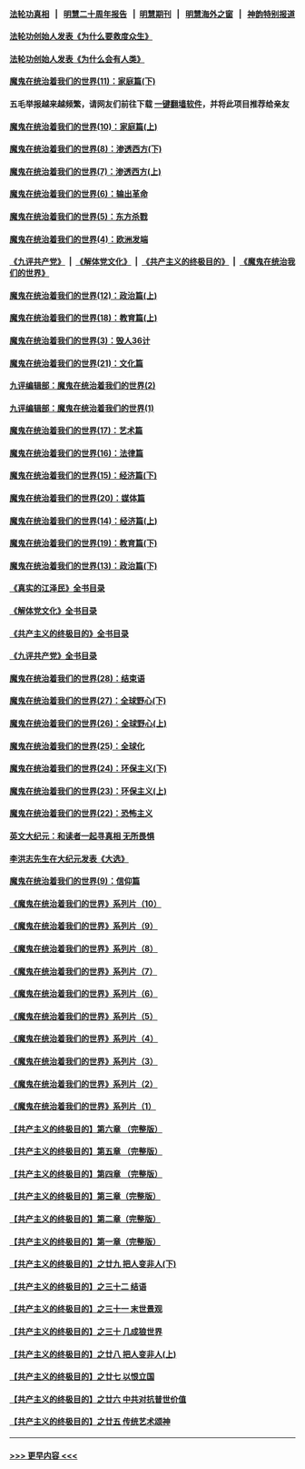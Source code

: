 #### [法轮功真相](https://github.com/gfw-breaker/truth/blob/master/README.md?t=0) &nbsp;&nbsp;|&nbsp;&nbsp; [明慧二十周年报告](https://github.com/gfw-breaker/mh-reports/blob/master/README.md?t=0) &nbsp;&nbsp;|&nbsp;&nbsp;[明慧期刊](https://github.com/gfw-breaker/mh-qikan) &nbsp;&nbsp;|&nbsp;&nbsp; [明慧海外之窗](https://github.com/gfw-breaker/mh-news/blob/master/README.md?t=0) &nbsp;&nbsp;|&nbsp;&nbsp; [神韵特别报道](https://github.com/gfw-breaker/mh-news/blob/master/shenyun.md?t=0)
#### [法轮功创始人发表《为什么要救度众生》](../pages/nsc422/n13975246.md?t=06290943) 
#### [法轮功创始人发表《为什么会有人类》](../pages/nsc422/n13912117.md?t=06290943) 
#### [魔鬼在统治着我们的世界(11)：家庭篇(下)](../pages/nsc422/n10440961.md?t=06290943) 
#### 五毛举报越来越频繁，请网友们前往下载 [一键翻墙软件](https://github.com/gfw-breaker/ssr-accounts)，并将此项目推荐给亲友
#### [魔鬼在统治着我们的世界(10)：家庭篇(上)](../pages/nsc422/n10435448.md?t=06290943) 
#### [魔鬼在统治着我们的世界(8)：渗透西方(下)](../pages/nsc422/n10429603.md?t=06290943) 
#### [魔鬼在统治着我们的世界(7)：渗透西方(上)](../pages/nsc422/n10426013.md?t=06290943) 
#### [魔鬼在统治着我们的世界(6)：输出革命](../pages/nsc422/n10421536.md?t=06290943) 
#### [魔鬼在统治着我们的世界(5)：东方杀戮](../pages/nsc422/n10417707.md?t=06290943) 
#### [魔鬼在统治着我们的世界(4)：欧洲发端](../pages/nsc422/n10414890.md?t=06290943) 
#### [《九评共产党》](https://github.com/begood0513/9ping.md/blob/master/README.md) &nbsp;|&nbsp; [《解体党文化》](../../../../jtdwh.md/blob/master/README.md)  &nbsp;|&nbsp; [《共产主义的终极目的》](../../../../gczydzjmd.md/blob/master/README.md) &nbsp;|&nbsp; [《魔鬼在统治我们的世界》](../../../../mgztzwmdsj.md/blob/master/README.md) 
#### [魔鬼在统治着我们的世界(12)：政治篇(上)](../pages/nsc422/n10444576.md?t=06290943) 
#### [魔鬼在统治着我们的世界(18)：教育篇(上)](../pages/nsc422/n10526970.md?t=06290943) 
#### [魔鬼在统治着我们的世界(3)：毁人36计](../pages/nsc422/n10411583.md?t=06290943) 
#### [魔鬼在统治着我们的世界(21)：文化篇](../pages/nsc422/n10597706.md?t=06290943) 
#### [九评编辑部：魔鬼在统治着我们的世界(2)](../pages/nsc422/n10410036.md?t=06290943) 
#### [九评编辑部：魔鬼在统治着我们的世界(1)](../pages/nsc422/n10406825.md?t=06290943) 
#### [魔鬼在统治着我们的世界(17)：艺术篇](../pages/nsc422/n10499093.md?t=06290943) 
#### [魔鬼在统治着我们的世界(16)：法律篇](../pages/nsc422/n10485969.md?t=06290943) 
#### [魔鬼在统治着我们的世界(15)：经济篇(下)](../pages/nsc422/n10469975.md?t=06290943) 
#### [魔鬼在统治着我们的世界(20)：媒体篇](../pages/nsc422/n10586579.md?t=06290943) 
#### [魔鬼在统治着我们的世界(14)：经济篇(上)](../pages/nsc422/n10457370.md?t=06290943) 
#### [魔鬼在统治着我们的世界(19)：教育篇(下)](../pages/nsc422/n10564808.md?t=06290943) 
#### [魔鬼在统治着我们的世界(13)：政治篇(下)](../pages/nsc422/n10448270.md?t=06290943) 
#### [《真实的江泽民》全书目录](../pages/nsc422/n13721399.md?t=06290943) 
#### [《解体党文化》全书目录](../pages/nsc422/n13721157.md?t=06290943) 
#### [《共产主义的终极目的》全书目录](../pages/nsc422/n13721048.md?t=06290943) 
#### [《九评共产党》全书目录](../pages/nsc422/n13708085.md?t=06290943) 
#### [魔鬼在统治着我们的世界(28)：结束语](../pages/nsc422/n10936246.md?t=06290943) 
#### [魔鬼在统治着我们的世界(27)：全球野心(下)](../pages/nsc422/n10928319.md?t=06290943) 
#### [魔鬼在统治着我们的世界(26)：全球野心(上)](../pages/nsc422/n10900318.md?t=06290943) 
#### [魔鬼在统治着我们的世界(25)：全球化](../pages/nsc422/n10788205.md?t=06290943) 
#### [魔鬼在统治着我们的世界(24)：环保主义(下)](../pages/nsc422/n10695307.md?t=06290943) 
#### [魔鬼在统治着我们的世界(23)：环保主义(上)](../pages/nsc422/n10688613.md?t=06290943) 
#### [魔鬼在统治着我们的世界(22)：恐怖主义](../pages/nsc422/n10614727.md?t=06290943) 
#### [英文大纪元：和读者一起寻真相 无所畏惧](../pages/nsc422/n12542027.md?t=06290943) 
#### [李洪志先生在大纪元发表《大选》](../pages/nsc422/n12534746.md?t=06290943) 
#### [魔鬼在统治着我们的世界(9)：信仰篇](../pages/nsc422/n10432159.md?t=06290943) 
#### [《魔鬼在统治着我们的世界》系列片（10）](../pages/nsc422/n12292670.md?t=06290943) 
#### [《魔鬼在统治着我们的世界》系列片（9）](../pages/nsc422/n12290859.md?t=06290943) 
#### [《魔鬼在统治着我们的世界》系列片（8）](../pages/nsc422/n12287445.md?t=06290943) 
#### [《魔鬼在统治着我们的世界》系列片（7）](../pages/nsc422/n12283425.md?t=06290943) 
#### [《魔鬼在统治着我们的世界》系列片（6）](../pages/nsc422/n12282314.md?t=06290943) 
#### [《魔鬼在统治着我们的世界》系列片（5）](../pages/nsc422/n12281419.md?t=06290943) 
#### [《魔鬼在统治着我们的世界》系列片（4）](../pages/nsc422/n12274024.md?t=06290943) 
#### [《魔鬼在统治着我们的世界》系列片（3）](../pages/nsc422/n12271322.md?t=06290943) 
#### [《魔鬼在统治着我们的世界》系列片（2）](../pages/nsc422/n12269049.md?t=06290943) 
#### [《魔鬼在统治着我们的世界》系列片（1）](../pages/nsc422/n12267575.md?t=06290943) 
#### [【共产主义的终极目的】第六章 （完整版）](../pages/nsc422/n11428913.md?t=06290943) 
#### [【共产主义的终极目的】第五章 （完整版）](../pages/nsc422/n11428912.md?t=06290943) 
#### [【共产主义的终极目的】第四章 （完整版）](../pages/nsc422/n11428907.md?t=06290943) 
#### [【共产主义的终极目的】第三章（完整版）](../pages/nsc422/n11428848.md?t=06290943) 
#### [【共产主义的终极目的】第二章（完整版）](../pages/nsc422/n11428831.md?t=06290943) 
#### [【共产主义的终极目的】第一章（完整版）](../pages/nsc422/n11417651.md?t=06290943) 
#### [【共产主义的终极目的】之廿九 把人变非人(下)](../pages/nsc422/n11344140.md?t=06290943) 
#### [【共产主义的终极目的】之三十二 结语](../pages/nsc422/n11360535.md?t=06290943) 
#### [【共产主义的终极目的】之三十一 末世景观](../pages/nsc422/n11351129.md?t=06290943) 
#### [【共产主义的终极目的】之三十 几成狼世界](../pages/nsc422/n11348280.md?t=06290943) 
#### [【共产主义的终极目的】之廿八 把人变非人(上)](../pages/nsc422/n11340492.md?t=06290943) 
#### [【共产主义的终极目的】之廿七 以恨立国](../pages/nsc422/n11336944.md?t=06290943) 
#### [【共产主义的终极目的】之廿六 中共对抗普世价值](../pages/nsc422/n11324785.md?t=06290943) 
#### [【共产主义的终极目的】之廿五 传统艺术颂神](../pages/nsc422/n11296396.md?t=06290943) 

----
#### [ >>> 更早内容 <<< ](../indexes/nsc422-earlier.md)
